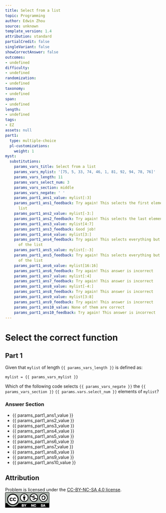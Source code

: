 ```yaml
---
title: Select from a list
topic: Programming
author: Edwin Zhou
source: unknown
template_version: 1.4
attribution: standard
partialCredit: false
singleVariant: false
showCorrectAnswer: false
outcomes:
- undefined
difficulty:
- undefined
randomization:
- undefined
taxonomy:
- undefined
span:
- undefined
length:
- undefined
tags:
- EZ
assets: null
part1:
  type: multiple-choice
  pl-customizations:
    weight: 1
myst:
  substitutions:
    params_vars_title: Select from a list
    params_vars_mylist: '[75, 5, 33, 74, 46, 1, 81, 92, 94, 78, 76]'
    params_vars_length: 11
    params_vars_select_num: 3
    params_vars_section: middle
    params_vars_negate: ' '
    params_part1_ans1_value: mylist[:3]
    params_part1_ans1_feedback: Try again! This selects the first elements of the
      list
    params_part1_ans2_value: mylist[-3:]
    params_part1_ans2_feedback: Try again! This selects the last elements of the list
    params_part1_ans3_value: mylist[4:7]
    params_part1_ans3_feedback: Good job!
    params_part1_ans4_value: mylist[3:]
    params_part1_ans4_feedback: Try again! This selects everything but the first elements
      of the list
    params_part1_ans5_value: mylist[:-3]
    params_part1_ans5_feedback: Try again! This selects everything but the last elements
      of the list
    params_part1_ans6_value: mylist[16:16]
    params_part1_ans6_feedback: Try again! This answer is incorrect
    params_part1_ans7_value: mylist[:4]
    params_part1_ans7_feedback: Try again! This answer is incorrect
    params_part1_ans8_value: mylist[-4:]
    params_part1_ans8_feedback: Try again! This answer is incorrect
    params_part1_ans9_value: mylist[3:8]
    params_part1_ans9_feedback: Try again! This answer is incorrect
    params_part1_ans10_value: None of them are correct
    params_part1_ans10_feedback: Try again! This answer is incorrect
---
```

# Select the correct function

## Part 1

Given that `mylist` of length `{{ params_vars_length }}` is defined as:

```
mylist = {{ params_vars_mylist }}
```

Which of the following code selects `{{ params_vars_negate }}` the `{{ params_vars_section }}` `{{ params.vars.select_num }}` elements of `mylist`?

### Answer Section

- {{ params_part1_ans1_value }}
- {{ params_part1_ans2_value }}
- {{ params_part1_ans3_value }}
- {{ params_part1_ans4_value }}
- {{ params_part1_ans5_value }}
- {{ params_part1_ans6_value }}
- {{ params_part1_ans7_value }}
- {{ params_part1_ans8_value }}
- {{ params_part1_ans9_value }}
- {{ params_part1_ans10_value }}

## Attribution

Problem is licensed under the [CC-BY-NC-SA 4.0 license](https://creativecommons.org/licenses/by-nc-sa/4.0/).<br> ![The Creative Commons 4.0 license requiring attribution-BY, non-commercial-NC, and share-alike-SA license.](https://raw.githubusercontent.com/firasm/bits/master/by-nc-sa.png)